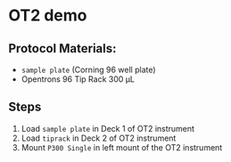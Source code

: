 # OT2 demo


## Protocol Materials:
* `sample plate` (Corning 96 well plate)
* Opentrons 96 Tip Rack 300 µL

## Steps
1. Load `sample plate` in Deck 1 of OT2 instrument
2. Load `tiprack` in Deck 2 of OT2 instrument
3. Mount `P300 Single` in left mount of the OT2 instrument
